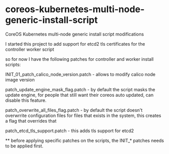 # coreos-kubernetes-multi-node-generic-install-script
CoreOS Kubernetes multi-node generic install script modifications

I started this project to add support for etcd2 tls certificates for the controller worker script

so for now I have the following patches for controller and worker install scripts:

INIT_01_patch_calico_node_version.patch - allows to modify calico node image version

patch_update_engine_mask_flag.patch - by default the script masks the update engine, for people that still want their coreos auto updated, can disable this feature.

patch_overwrite_all_files_flag.patch - by default the script doesn't overwrrite configuration files for files that exists in the system, this creates a flag that overrides that

patch_etcd_tls_support.patch - this adds tls support for etcd2


** before applying specific patches on the scripts, the INIT_* patches needs to be applied first.
